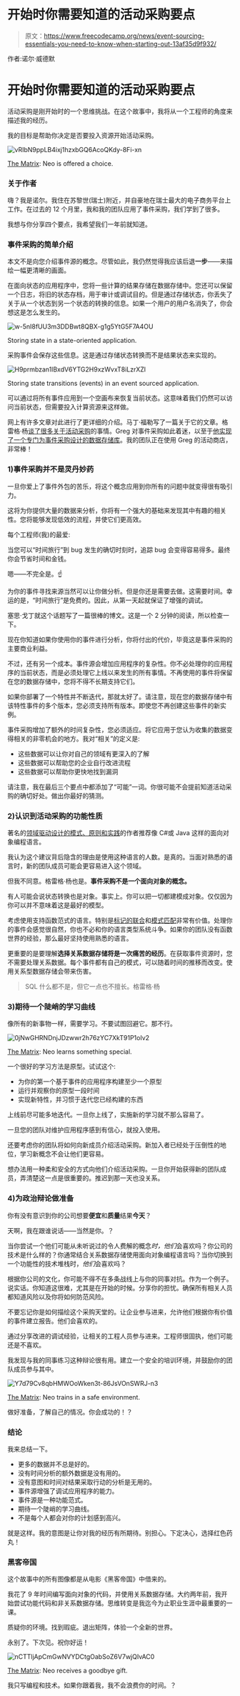 # 开始时你需要知道的活动采购要点

> 原文：<https://www.freecodecamp.org/news/event-sourcing-essentials-you-need-to-know-when-starting-out-13af35d9f932/>

作者:诺尔·威德默

# 开始时你需要知道的活动采购要点

活动采购是刚开始时的一个思维挑战。在这个故事中，我将从一个工程师的角度来描述我的经历。

我的目标是帮助你决定是否要投入资源开始活动采购。

![vRIbN9ppLB4ixj1hzxbGQ6AcoQKdy-8Fi-xn](img/ed944135ffb8b1ef52d10618540f4dc1.png)

[The Matrix](https://www.amazon.com/Complete-Trilogy-Reloaded-Revolutions-Blu-ray/dp/B001CEE1YE/ref=sr_1_6?keywords=the+matrix&qid=1550756146&s=movies-tv&sr=1-6): Neo is offered a choice.

### 关于作者

嗨？我是诺尔。我住在苏黎世(瑞士)附近，并自豪地在瑞士最大的电子商务平台上工作。在过去的 12 个月里，我和我的团队应用了事件采购，我们学到了很多。

我想与你分享四个要点，我希望我们一年前就知道。

### 事件采购的简单介绍

本文不是向您介绍事件源的概念。尽管如此，我仍然觉得我应该后退**一步**——来描绘一幅更清晰的画面。

在面向状态的应用程序中，您将一些计算的结果存储在数据存储中。您还可以保留一个日志，将旧的状态存档，用于审计或调试目的。但是通过存储状态，你丢失了关于从一个状态到另一个状态的转换的信息。如果一个用户的用户名消失了，你会想这是怎么发生的。

![w-5nI8fUU3m3DDBwt8QBX-g1g5YtG5F7A4OU](img/b4b0ae5ee5869820021a2ef36a8afd22.png)

Storing state in a state-oriented application.

采购事件会保存这些信息。这是通过存储状态转换而不是结果状态来实现的。

![H9prmbzan1lBxdV6YTG2H9xzWvxT8iLzrXZl](img/ddf6a819e12434c182772ef2edf30fb9.png)

Storing state transitions (events) in an event sourced application.

可以通过将所有事件应用到一个空画布来恢复当前状态。这意味着我们仍然可以访问当前状态，但需要投入计算资源来这样做。

网上有许多文章对此进行了更详细的介绍。马丁·福勒写了一篇关于它的文章。格雷格·杨[谈了很多关于活动采购](https://youtu.be/kZL41SMXWdM?t=2)的事情。Greg 对事件采购如此着迷，以至于[他实现了一个专门为事件采购设计的数据存储库](https://eventstore.org/)。我的团队正在使用 Greg 的活动商店，非常棒！

### 1)事件采购并不是灵丹妙药

一旦你爱上了事件外包的苦乐，将这个概念应用到你所有的问题中就变得很有吸引力。

这将为你提供大量的数据来分析，你将有一个强大的基础来发现其中有趣的相关性。您将能够发现低效的流程，并使它们更高效。

每个工程师(我)的最爱:

当您可以“时间旅行”到 bug 发生的确切时刻时，追踪 bug 会变得容易得多。最终你会节省时间和金钱。

嗯——不完全是。☝️

为你的事件寻找来源当然可以让你做分析。但是你还是需要去做。这需要时间。幸运的是，“时间旅行”是免费的。因此，从第一天起就保证了增强的调试。

塞思·戈丁就这个话题写了一篇很棒的博文。这是一个 2 分钟的阅读，所以检查一下。

现在你知道如果你使用你的事件进行分析，你将付出的代价，毕竟这是事件采购的主要商业利益。

不过，还有另一个成本。事件源会增加应用程序的复杂性。你不必处理你的应用程序的当前状态，而是必须处理它上线以来发生的所有事情。不再使用的事件将保留在您的数据存储中，您将不得不长期支持它们。

如果你部署了一个特性并不断迭代，那就太好了。请注意，现在您的数据存储中有该特性事件的多个版本，您必须支持所有版本。即使您不再创建这些事件的新实例。

事件采购增加了额外的时间复杂性，您必须适应。将它应用于您认为收集的数据变得相关的非零机会的地方。我对“相关”的定义是:

*   这些数据可以让你对自己的领域有更深入的了解
*   这些数据可以帮助您的企业自行改进流程
*   这些数据可以帮助你更快地找到漏洞

请注意，我在最后三个要点中都添加了“可能”一词。你很可能不会提前知道活动采购的确切好处。做出你最好的猜测。

### 2)认识到活动采购的功能性质

著名的[领域驱动设计的模式、原则和实践](https://www.amazon.com/Patterns-Principles-Practices-Domain-Driven-Design/dp/1118714709)的作者推荐像 C#或 Java 这样的面向对象编程语言。

我认为这个建议背后隐含的理由是使用这种语言的人数。是真的。当面对熟悉的语言时，新的团队成员可能会更容易进入这个领域。

但我不同意。格雷格·杨也是。**事件采购不是一个面向对象的概念。**

有人可能会说状态转换也是对象。事实上。你可以把一切都建模成对象。仅仅因为你可以并不意味着这是最好的模型。

考虑使用支持函数范式的语言。特别是[标记的联合](https://en.wikipedia.org/wiki/Tagged_union)和[模式匹配](https://en.wikipedia.org/wiki/Pattern_matching)非常有价值。处理你的事件会感觉很自然，你也不必和你的语言类型系统斗争。如果你的团队没有函数世界的经验，那么最好坚持使用熟悉的语言。

更重要的是要理解**选择关系数据存储将是一次痛苦的经历**。在获取事件资源时，您不需要处理关系数据。每个事件都有自己的模式，可以随着时间的推移而改变。使用关系型数据存储会带来伤害。

> SQL 什么都不是，但它一点也不擅长。格雷格·杨

### 3)期待一个陡峭的学习曲线

像所有的新事物一样，需要学习。不要试图回避它。那不行。

![0jNwGHRNDnjJDzwwr2h76zYC7XkT91P1oIv2](img/42046b4171c9ae3104116ee03157c6d8.png)

[The Matrix](https://www.amazon.com/Complete-Trilogy-Reloaded-Revolutions-Blu-ray/dp/B001CEE1YE/ref=sr_1_6?keywords=the+matrix&qid=1550756146&s=movies-tv&sr=1-6): Neo learns something special.

一个很好的学习方法是原型。试试这个:

*   为你的第一个基于事件的应用程序构建至少一个原型
*   运行并观察你的原型一段时间
*   实现新特性，并习惯于迭代您已经构建的东西

上线前尽可能多地迭代。一旦你上线了，实施新的学习就不那么容易了。

一旦您的团队对维护应用程序感到有信心，就投入使用。

还要考虑你的团队将如何向新成员介绍活动采购。新加入者已经处于压倒性的地位，学习新概念不会让他们更容易。

想办法用一种柔和安全的方式向他们介绍活动采购。一旦你开始获得新的团队成员，弄清楚这一点是很重要的。推迟到那一天也没关系。

### 4)为政治辩论做准备

你有没有意识到你的公司想要**便宜**和**质量**结果**今天**？

天啊，我在跟谁说话——当然是你。？

当你尝试一个他们可能从未听说过的令人费解的概念*时，他们*会喜欢吗？你公司的技术是什么样的？你通常结合关系数据存储使用面向对象编程语言吗？当你切换到一个功能性的技术堆栈时，*他们*会喜欢吗？

根据你公司的文化，你可能不得不在多条战线上与你的同事对抗。作为一个例子。说实话。你知道这很难，尤其是在开始的时候。分享你的担忧。确保所有相关人员都知道风险以及你将如何防范风险。

不要忘记你是如何描绘这个采购天堂的。让企业参与进来，允许他们根据你有价值的事件建立报告。他们会喜欢的。

通过分享改进的调试经验，让相关的工程人员参与进来。工程师很固执，他们可能还是不喜欢。

我发现与我的同事练习这种辩论很有用。建立一个安全的培训环境，并鼓励你的团队成员参与其中。

![Y7d79Cv8qbHMWOoWken3t-86JsVOnSWRJ-n3](img/7d3b1928502c7d01cd8b8d17aa8cd3da.png)

[The Matrix](https://www.amazon.com/Complete-Trilogy-Reloaded-Revolutions-Blu-ray/dp/B001CEE1YE/ref=sr_1_6?keywords=the+matrix&qid=1550756146&s=movies-tv&sr=1-6): Neo trains in a safe environment.

做好准备，了解自己的情况。你会成功的！？

### 结论

我来总结一下。

*   更多的数据并不总是好的。
*   没有时间分析的额外数据是没有用的。
*   没有意图和时间对结果采取行动的分析是无用的。
*   事件源增强了调试应用程序的能力。
*   事件源是一种功能范式。
*   期待一个陡峭的学习曲线。
*   不是每个人都会对你的计划感到高兴。

就是这样。我的意图是让你对我的经历有所期待。别担心。下定决心，选择红色药丸！

### 黑客帝国

这个故事中的所有图像都是从电影《黑客帝国》中借来的。

我花了 9 年时间编写面向对象的代码，并使用关系数据存储。大约两年前，我开始尝试功能代码和非关系数据存储。思维转变是我迄今为止职业生涯中最重要的一课。

质疑你的环境。找到瑕疵。退出矩阵，体验一个全新的世界。

永别了。下次见。祝你好运！

![nCTTljApCmGwNVYDCtgOabSoZ6V7wjQIvAC0](img/6782a44dcb516505750f7197312a5592.png)

[The Matrix](https://www.amazon.com/Complete-Trilogy-Reloaded-Revolutions-Blu-ray/dp/B001CEE1YE/ref=sr_1_6?keywords=the+matrix&qid=1550756146&s=movies-tv&sr=1-6): Neo receives a goodbye gift.

我只写编程和技术。如果你跟着我，我不会浪费你的时间。？